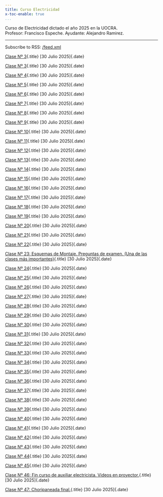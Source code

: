 ```yaml
---
title: Curso Electricidad
x-toc-enable: true
...
```


Curso de Electricidad dictado el año 2025 en la UOCRA.                      
Profesor: Francisco Espeche. Ayudante: Alejandro Ramirez.                    

-------------------------------------------------------------------------------


Subscribe to RSS: [/feed.xml](/feed.xml)

[Clase Nº 3](/03clase.md){.title}
[30 Julio 2025]{.date}


[Clase Nº 3](/03clase.md){.title}
[30 Julio 2025]{.date}


[Clase Nº 4](/04clase.md){.title}
[30 Julio 2025]{.date}


[Clase Nº 5](/05clase.md){.title}
[30 Julio 2025]{.date}


[Clase Nº 6](/06clase.md){.title}
[30 Julio 2025]{.date}


[Clase Nº 7](/07clase.md){.title}
[30 Julio 2025]{.date}


[Clase Nº 8](/08clase.md){.title}
[30 Julio 2025]{.date}


[Clase Nº 9](/09clase.md){.title}
[30 Julio 2025]{.date}


[Clase Nº 10](/10clase.md){.title}
[30 Julio 2025]{.date}


[Clase Nº 11](/11clase.md){.title}
[30 Julio 2025]{.date}


[Clase Nº 12](/12clase.md){.title}
[30 Julio 2025]{.date}


[Clase Nº 13](/13clase.md){.title}
[30 Julio 2025]{.date}


[Clase Nº 14](/14clase.md){.title}
[30 Julio 2025]{.date}


[Clase Nº 15](/15clase.md){.title}
[30 Julio 2025]{.date}


[Clase Nº 16](/16clase.md){.title}
[30 Julio 2025]{.date}


[Clase Nº 17](/17clase.md){.title}
[30 Julio 2025]{.date}


[Clase Nº 18](/18clase.md){.title}
[30 Julio 2025]{.date}


[Clase Nº 19](/19clase.md){.title}
[30 Julio 2025]{.date}


[Clase Nº 20](/20clase.md){.title}
[30 Julio 2025]{.date}


[Clase Nº 21](/21clase.md){.title}
[30 Julio 2025]{.date}


[Clase Nº 22](/22clase.md){.title}
[30 Julio 2025]{.date}


[Clase Nº 23: Esquemas de Montaje. Preguntas de examen. (Una de las clases más importantes)](/23clase.md){.title}
[30 Julio 2025]{.date}


[Clase Nº 24](/24clase.md){.title}
[30 Julio 2025]{.date}


[Clase Nº 25](/25clase.md){.title}
[30 Julio 2025]{.date}


[Clase Nº 26](/26clase.md){.title}
[30 Julio 2025]{.date}


[Clase Nº 27](/27clase.md){.title}
[30 Julio 2025]{.date}


[Clase Nº 28](/28clase.md){.title}
[30 Julio 2025]{.date}


[Clase Nº 29](/29clase.md){.title}
[30 Julio 2025]{.date}


[Clase Nº 30](/30clase.md){.title}
[30 Julio 2025]{.date}


[Clase Nº 31](/31clase.md){.title}
[30 Julio 2025]{.date}


[Clase Nº 32](/32clase.md){.title}
[30 Julio 2025]{.date}


[Clase Nº 33](/33clase.md){.title}
[30 Julio 2025]{.date}


[Clase Nº 34](/34clase.md){.title}
[30 Julio 2025]{.date}


[Clase Nº 35](/35clase.md){.title}
[30 Julio 2025]{.date}


[Clase Nº 36](/36clase.md){.title}
[30 Julio 2025]{.date}


[Clase Nº 37](/37clase.md){.title}
[30 Julio 2025]{.date}


[Clase Nº 38](/38clase.md){.title}
[30 Julio 2025]{.date}


[Clase Nº 39](/39clase.md){.title}
[30 Julio 2025]{.date}


[Clase Nº 40](/40clase.md){.title}
[30 Julio 2025]{.date}


[Clase Nº 41](/41clase.md){.title}
[30 Julio 2025]{.date}


[Clase Nº 42](/42clase.md){.title}
[30 Julio 2025]{.date}


[Clase Nº 43](/43clase.md){.title}
[30 Julio 2025]{.date}


[Clase Nº 44](/44clase.md){.title}
[30 Julio 2025]{.date}


[Clase Nº 45](/45clase.md){.title}
[30 Julio 2025]{.date}


[Clase Nº 46: Fin curso de auxiliar electricista. Videos en proyector.](/46clase.md){.title}
[30 Julio 2025]{.date}


[Clase Nº 47: Choripaneada final.](/47clase.md){.title}
[30 Julio 2025]{.date}


